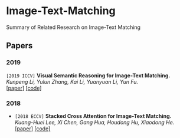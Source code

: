 # Image-Text-Matching
Summary of Related Research on Image-Text Matching

## Papers
### 2019
`[2019 ICCV]` **Visual Semantic Reasoning for Image-Text Matching.**  
*Kunpeng Li, Yulun Zhang, Kai Li, Yuanyuan Li, Yun Fu.*  
[[paper]](https://arxiv.org/abs/1909.02701.pdf)
[[code]](https://github.com/KunpengLi1994/VSRN)

### 2018
- `[2018 ECCV]` **Stacked Cross Attention for Image-Text Matching.**  
*Kuang-Huei Lee, Xi Chen, Gang Hua, Houdong Hu, Xiaodong He.*  
[[paper]](https://eccv2018.org/openaccess/content_ECCV_2018/papers/Kuang-Huei_Lee_Stacked_Cross_Attention_ECCV_2018_paper.pdf)
[[code]](https://github.com/kuanghuei/SCAN)

